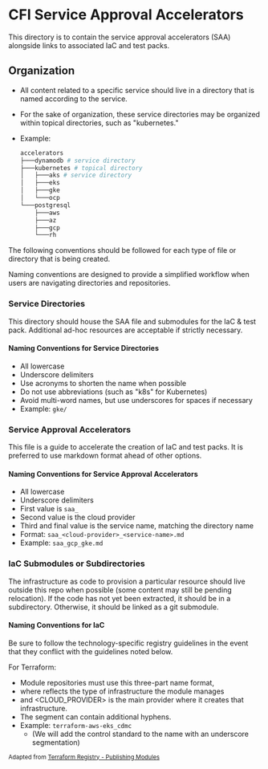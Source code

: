 # CFI Service Approval Accelerators

This directory is to contain the service approval accelerators (SAA)
alongside links to associated IaC and test packs.

## Organization

- All content related to a specific service should live in a
directory that is named according to the service.
- For the sake of organization, these service directories may
be organized within topical directories, such as "kubernetes."
- Example:

    ```sh
    accelerators
    ├───dynamodb # service directory
    ├───kubernetes # topical directory
    │   ├───aks # service directory
    │   ├───eks
    │   ├───gke
    │   └───ocp
    └───postgresql
        ├───aws
        ├───az
        ├───gcp
        └───rh
    ```

The following conventions should be followed for each type
of file or directory that is being created.

Naming conventions are designed to provide a simplified workflow
when users are navigating directories and repositories.

### Service Directories

This directory should house the SAA file and submodules for the IaC
& test pack. Additional ad-hoc resources are acceptable if
strictly necessary.

#### Naming Conventions for Service Directories

- All lowercase
- Underscore delimiters
- Use acronyms to shorten the name when possible
- Do not use abbreviations (such as "k8s" for Kubernetes)
- Avoid multi-word names, but use underscores for spaces if necessary
- Example: `gke/`

### Service Approval Accelerators

This file is a guide to accelerate the creation of IaC and test packs.
It is preferred to use markdown format ahead of other options.

#### Naming Conventions for Service Approval Accelerators

- All lowercase
- Underscore delimiters
- First value is `saa_`
- Second value is the cloud provider
- Third and final value is the service name, matching the directory name
- Format: `saa_<cloud-provider>_<service-name>.md`
- Example: `saa_gcp_gke.md`

### IaC Submodules or Subdirectories

The infrastructure as code to provision a particular resource should
live outside this repo when possible (some content may still be
pending relocation).
If the code has not yet been extracted, it should be in a subdirectory.
Otherwise, it should be linked as a git submodule.

#### Naming Conventions for IaC

Be sure to follow the technology-specific registry guidelines in the event
that they conflict with the guidelines noted below.

For Terraform:

- Module repositories must use this three-part name format, 
- where <NAME> reflects the type of infrastructure the module manages
- and <CLOUD_PROVIDER> is the main provider where it creates that infrastructure.
-  The <NAME> segment can contain additional hyphens.
- Example: `terraform-aws-eks_cdmc`
  - (We will add the control standard to the name with an underscore segmentation)

<sub>Adapted from [Terraform Registry - Publishing Modules](https://www.terraform.io/registry/modules/publish)</sub>